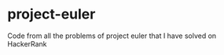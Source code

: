 project-euler
=============

Code from all the problems of project euler that I have solved on HackerRank
